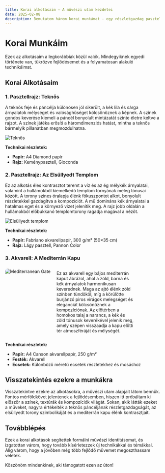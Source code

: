 ```yaml
---
title: Korai alkotásaim – A művészi utam kezdetei
date: 2025-02-08
description: Bemutatom három korai munkámat - egy részletgazdag pasztellrajzot egy teknősről, egy misztikus sziget elsüllyedt templomtornyával, valamint egy mediterrán kaput akvarellben megfestve.
---
```


# Korai Munkáim

Ezek az alkotásaim a legkorábbiak közül valók. Mindegyiknek egyedi története van, tükrözve fejlődésemet és a folyamatosan alakuló technikáimat.

## Korai Alkotásaim

### 1. **Pasztellrajz: Teknős**

A teknős feje és páncélja különösen jól sikerült, a kék lila és sárga árnyalatok mélységet és valósághűséget kölcsönöznek a képnek. A színek gondos keverése kiemeli a páncél bonyolult mintázatát szinte életre keltve a rajzot. A színek játéka erősíti a háromdimenziós hatást, mintha a teknős bármelyik pillanatban megmozdulhatna.

![Teknős](/images/turtle.jpg)

**Technikai részletek:**

- **Papír:** A4 Diamond papír
- **Rajz:** Keménypasztell, Gioconda

### 2. **Pasztellrajz: Az Elsüllyedt Templom**

Ez az alkotás éles kontrasztot teremt a víz és az ég mélykék árnyalatai, valamint a hullámokból kiemelkedő templom tornyának meleg tónusai között. A torony színes óralapja élénk fókuszpontot alkot, bonyolult részletekkel gazdagítva a kompozíciót. A mű domináns kék árnyalatai a hatalmas eget és a környező vizet jelenítik meg. A rajz jobb oldalán a hullámokból előbukkanó templomtorony ragadja magával a nézőt.

![Elsüllyedt templom](/images/church.jpg)

**Technikai részletek:**

- **Papír:** Fabriano akvarellpapír, 300 g/m² (50×35 cm)
- **Rajz:** Lágy pasztell, Pannon Color

### 3. **Akvarell: A Mediterrán Kapu**

<div class="image-text-container">
    <img class="gate-img" src="/images/gate.jpg" alt="Mediterranean Gate" />
    <p class="gate-text">Ez az akvarell egy bájos mediterrán kaput ábrázol, ahol a zöld, barna és kék árnyalatok harmonikusan keverednek. Maga az ajtó élénk zöld színben tündököl, míg a körülötte burjánzó piros virágok melegséget és eleganciát kölcsönöznek a kompozíciónak. Az előtérben a homokos talaj a narancs, a kék és zöld tónusok keverékével jelenik meg, amely szépen visszaadja a kapu előtti tér atmoszféráját és mélységét.
    </p>
</div>

**Technikai részletek:**

- **Papír:** A4 Canson akvarellpapír, 250 g/m²
- **Festék:** Akvarell
- **Ecsetek:** Különböző méretű ecsetek részletekhez és mosáshoz

## Visszatekintés ezekre a munkákra

Visszatekintve ezekre az alkotásokra, a művészi utam alapjait látom bennük. Fontos mérföldkövet jelentenek a fejlődésemben, hiszen itt próbáltam ki először a színek, textúrák és kompozíciók világát. Sokan, akik látták ezeket a műveket, nagyra értékelték a teknős páncéljának részletgazdagságát, az elsüllyedt torony szimbolikáját és a mediterrán kapu élénk kontrasztjait.

## Továbblépés
Ezek a korai alkotások segítettek formálni művészi identitásomat, és izgatottan várom, hogy tovább kísérletezzek új technikákkal és témákkal. Alig várom, hogy a jövőben még több fejlődő művemet megoszthassam veletek.

Köszönöm mindenkinek, aki támogatott ezen az úton!

<style>
  .gate-img {
    margin-top: 0.5rem;
    max-width: 300px;
    height: auto;
    border-radius: 8px; 
}
.image-text-container {
    display: flex;
    gap: 20px; 
    flex-wrap: wrap;
}

.gate-text {
    width: 50%; 
}
@media (max-width: 768px) {
    .image-text-container {
        flex-direction: column;
    
    }
    .gate-img, .gate-text {
        width: 100%;
    }
}
</style>

